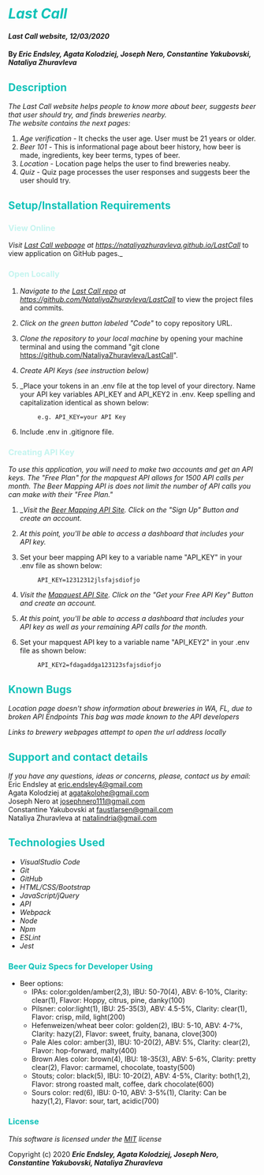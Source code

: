 # <span style="color:#0ec2b8">_Last Call_</span>

#### _Last Call website, 12/03/2020_

#### By _**Eric Endsley, Agata Kolodziej, Joseph Nero, Constantine Yakubovski, Nataliya Zhuravleva**_

## <span style="color:#0ec2b8">Description</span>

_The Last Call website helps people to know more about beer, suggests beer that user should try, and finds breweries nearby. <br>
The website contains the next pages:_

1. _Age verification_ - It checks the user age. User must be 21 years or older.
2. _Beer 101_ - This is informational page about beer history, how beer is made, ingredients, key beer terms, types of beer.
3. _Location_ - Location page helps the user to find breweries neaby.
4. _Quiz_ - Quiz page processes the user responses and suggests beer the user should try.

## <span style="color:#0ec2b8">Setup/Installation Requirements</span>

### <span style="color:#c4f4ef">View Online</span>

_Visit [Last Call webpage](https://nataliyazhuravleva.github.io/LastCall) at https://nataliyazhuravleva.github.io/LastCall_ to view application on GitHub pages.\_

### <span style="color:#c4f4ef">Open Locally</span>

1. _Navigate to the [Last Call repo](https://github.com/NataliyaZhuravleva/LastCall) at https://github.com/NataliyaZhuravleva/LastCall_ to view the project files and commits.
2. _Click on the green button labeled "Code"_ to copy repository URL.
3. _Clone the repository to your local machine_ by opening your machine terminal and using the command "git clone https://github.com/NataliyaZhuravleva/LastCall".
4. _Create API Keys (see instruction below)_
5. _Place your tokens in an .env file at the top level of your directory. Name your API key variables API_KEY and API_KEY2 in .env. Keep spelling and capitalization identical as shown below: 

            e.g. API_KEY=your API Key

6. Include .env in .gitignore file.

### <span style="color:#c4f4ef">Creating API Key</span>

_To use this application, you will need to make two accounts and get an API keys. The "Free Plan" for the mapquest API allows for 1500 API calls per month. The Beer Mapping API is does not limit the number of API calls you can make with their "Free Plan."_ 

1. __Visit the [Beer Mapping API Site](https://beermapping.com/api/). Click on the "Sign Up" Button and create an account._
2. _At this point, you'll be able to access a dashboard that includes your API key._
3. Set your beer mapping API key to a variable name "API_KEY" in  your .env file as shown below: 

            API_KEY=12312312jlsfajsdiofjo

4. _Visit the [Mapquest API Site](https://developer.mapquest.com/). Click on the "Get your Free API Key" Button and create an account._
5. _At this point, you'll be able to access a dashboard that includes your API key as well as your remaining API calls for the month._
6. Set your mapquest API key to a variable name "API_KEY2" in  your .env file as shown below: 

            API_KEY2=fdagaddga123123sfajsdiofjo

## <span style="color:#0ec2b8">Known Bugs</span>

_Location page doesn't show information about breweries in WA, FL, due to broken API Endpoints_
_This bag was made known to the API developers_

_Links to brewery webpages attempt to open the url address locally_ 

## <span style="color:#0ec2b8">Support and contact details</span>

_If you have any questions, ideas or concerns, please, contact us by email:_ <br>
Eric Endsley at [eric.endsley4@gmail.com](mailto:eric.endsley4@gmail.com)<br>
Agata Kolodziej at [agatakolohe@gmail.com](mailto:agatakolohe@gmail.com)<br>
Joseph Nero at [josephnero111@gmail.com](mailto:josephnero111@gmail.com)<br>
Constantine Yakubovski at [faustlarsen@gmail.com](mailto:faustlarsen@gmail.com)<br>
Nataliya Zhuravleva at [natalindria@gmail.com](mailto:natalindria@gmail.com)

## <span style="color:#0ec2b8">Technologies Used</span>

- _VisualStudio Code_
- _Git_
- _GitHub_
- _HTML/CSS/Bootstrap_
- _JavaScript/jQuery_
- _API_
- _Webpack_
- _Node_
- _Npm_
- _ESLint_
- _Jest_

### <span style="color:#0ec2b8">Beer Quiz Specs for Developer Using</span>

- Beer options:
  - IPAs: color:golden/amber(2,3), IBU: 50-70(4), ABV: 6-10%, Clarity: clear(1), Flavor: Hoppy, citrus, pine, danky(100)
  - Pilsner: color:light(1), IBU: 25-35(3), ABV: 4.5-5%, Clarity: clear(1), Flavor: crisp, mild, light(200)
  - Hefenweizen/wheat beer color: golden(2), IBU: 5-10, ABV: 4-7%, Clarity: hazy(2), Flavor: sweet, fruity, banana, clove(300)
  - Pale Ales color: amber(3), IBU: 10-20(2), ABV: 5%, Clarity: clear(2), Flavor: hop-forward, malty(400)
  - Brown Ales color: brown(4), IBU: 18-35(3), ABV: 5-6%, Clarity: pretty clear(2), Flavor: carmamel, chocolate, toasty(500)
  - Stouts; color: black(5), IBU: 10-20(2), ABV: 4-5%, Clarity: both(1,2), Flavor: strong roasted malt, coffee, dark chocolate(600)
  - Sours color: red(6), IBU: 0-10, ABV: 3-5%(1), Clarity: Can be hazy(1,2), Flavor: sour, tart, acidic(700)

### <span style="color:#0ec2b8">License</span>

_This software is licensed under the [MIT](https://choosealicense.com/licenses/mit/) license_

Copyright (c) 2020 **_Eric Endsley, Agata Kolodziej, Joseph Nero, Constantine Yakubovski, Nataliya Zhuravleva_**
